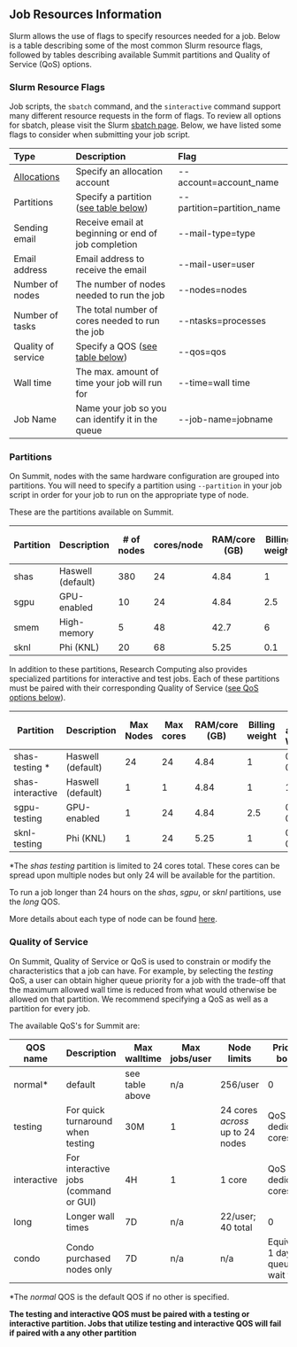 ## Job Resources Information

Slurm allows the use of flags to specify resources needed for a job. Below is a table describing some of the most common Slurm resource flags, followed by tables describing available Summit partitions and Quality of Service (QoS) options.

### Slurm Resource Flags

Job scripts, the `sbatch` command, and the `sinteractive` command support many different resource requests in the form of flags. To review all options for sbatch, please visit the Slurm [sbatch page](http://slurm.schedmd.com/sbatch.html). Below, we have listed some flags to consider when submitting your job script.

| Type               | Description                                         | Flag                       |
| :----------------- | :-------------------------------------------------- | :------------------------- |
| [Allocations]()    | Specify an allocation account                       | --account=account_name     |
| Partitions         | Specify a partition ([see table below]())           | --partition=partition_name |
| Sending email      | Receive email at beginning or end of job completion | --mail-type=type           |
| Email address      | Email address to receive the email                  | --mail-user=user           |
| Number of nodes    | The number of nodes needed to run the job           | --nodes=nodes              |
| Number of tasks    | The total number of cores needed to run the job     | --ntasks=processes         |
| Quality of service | Specify a QOS ([see table below]())                 | --qos=qos                  |
| Wall time          | The max. amount of time your job will run for       | --time=wall time           |
| Job Name           | Name your job so you can identify it in the queue   | --job-name=jobname         |

### Partitions

On Summit, nodes with the same hardware configuration are grouped into partitions. You will need to specify a partition using `--partition` in your job script in order for your job to run on the appropriate type of node.

These are the partitions available on Summit.

| Partition | Description       | # of nodes | cores/node | RAM/core (GB) | Billing weight | Default and Max Walltime |
| --------- | ----------------- | ---------- | ---------- | ------------- | -------------- | ------------------------ |
| shas      | Haswell (default) | 380        | 24         | 4.84          | 1              | 4H, 24H                  |
| sgpu      | GPU-enabled       | 10         | 24         | 4.84          | 2.5            | 4H, 24H                  |
| smem      | High-memory       | 5          | 48         | 42.7          | 6              | 4H, 7D                   |
| sknl      | Phi (KNL)         | 20         | 68         | 5.25          | 0.1            | 4H, 24H                  |

In addition to these partitions, Research Computing also provides specialized partitions for interactive and test jobs. Each of these partitions must be paired with their corresponding Quality of Service ([see QoS options below]()).

| Partition        | Description       | Max Nodes | Max cores | RAM/core (GB) | Billing weight | Default and Max Walltime |
| ---------------- | ----------------- | --------- | --------- | ------------- | -------------- | ------------------------ |
| shas-testing *   | Haswell (default) | 24        | 24        | 4.84          | 1              | 0.5H, 0.5H               |
| shas-interactive | Haswell (default) | 1         | 1         | 4.84          | 1              | 1H, 4H                   |
| sgpu-testing     | GPU-enabled       | 1         | 24        | 4.84          | 2.5            | 0.5H, 0.5H               |
| sknl-testing     | Phi (KNL)         | 1         | 24        | 5.25          | 1              | 0.5H, 0.5H               |

*The *shas testing* partition is limited to 24 cores total. These cores can be spread upon multiple nodes but only 24 will be available for the partition.

To run a job longer than 24 hours on the *shas*, *sgpu*, or *sknl* partitions, use the *long* QOS.

More details about each type of node can be found [here](https://www.colorado.edu/rc/resources/summit/specifications).

### Quality of Service

On Summit, Quality of Service or QoS is used to constrain or modify the characteristics that a job can have. For example, by selecting the *testing* QoS, a user can obtain higher queue priority for a job with the trade-off that the maximum allowed wall time is reduced from what would otherwise be allowed on that partition. We recommend specifying a QoS as well as a partition for every job.

The available QoS's for Summit are:

| QOS name    | Description                           | Max walltime    | Max jobs/user | Node limits                      | Priority boost                  |
| ----------- | ------------------------------------- | --------------- | ------------- | -------------------------------- | ------------------------------- |
| normal*     | default                               | see table above | n/a           | 256/user                         | 0                               |
| testing     | For quick turnaround when testing     | 30M             | 1             | 24 cores *across* up to 24 nodes | QoS has dedicated cores         |
| interactive | For interactive jobs (command or GUI) | 4H              | 1             | 1 core                           | QoS has dedicated cores         |
| long        | Longer wall times                     | 7D              | n/a           | 22/user; 40 total                | 0                               |
| condo       | Condo purchased nodes only            | 7D              | n/a           | n/a                              | Equiv. of 1 day queue wait time |

*The _normal_ QOS is the default QOS if no other is specified.

**The testing and interactive QOS must be paired with a testing or interactive partition. Jobs that utilize testing and interactive QOS will fail if paired with a any other partition**